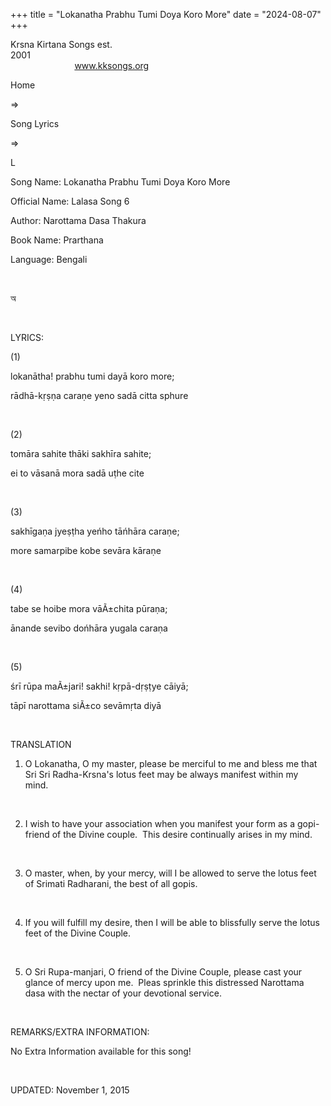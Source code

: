 +++ 
title = "Lokanatha Prabhu Tumi Doya Koro More"
date = "2024-08-07"
+++

Krsna Kirtana Songs est.
2001                                                                                                                                    
            
www.kksongs.org








Home
 
⇒
 
Song Lyrics
 
⇒
 
L


Song
Name: Lokanatha Prabhu Tumi Doya Koro More


Official
Name: Lalasa Song 6


Author: 
Narottama Dasa Thakura


Book
Name: 
Prarthana


Language: 
Bengali


 








অ








 


LYRICS:


(1)


lokanātha!
prabhu tumi dayā koro more;


rādhā-kṛṣṇa
caraṇe yeno sadā citta sphure


 


(2)


tomāra
sahite thāki sakhīra sahite;


ei
to vāsanā mora sadā uṭhe cite


 


(3)


sakhīgaṇa
jyeṣṭha yeńho tāńhāra caraṇe;


more
samarpibe kobe sevāra kāraṇe


 


(4)


tabe
se hoibe mora vāÃ±chita pūraṇa;


ānande
sevibo dońhāra yugala caraṇa


 


(5)


śrī
rūpa maÃ±jari! sakhi! kṛpā-dṛṣṭye
cāiyā;


tāpī
narottama siÃ±co sevāmṛta diyā


 


TRANSLATION


1) O
Lokanatha, O my master, please be merciful to me and bless me that Sri Sri
Radha-Krsna's lotus feet may be always manifest within my mind. 


 


2) I
wish to have your association when you manifest your form as a gopi-friend of
the Divine couple.  This desire continually arises in my mind. 


 


3) O
master, when, by your mercy, will I be allowed to serve the lotus feet of
Srimati Radharani, the best of all gopis. 


 


4) If
you will fulfill my desire, then I will be able to blissfully serve the lotus
feet of the Divine Couple. 


 


5) O
Sri Rupa-manjari, O friend of the Divine Couple, please cast your glance of
mercy upon me.  Pleas sprinkle this distressed Narottama dasa with the
nectar of your devotional service.


 


REMARKS/EXTRA
INFORMATION:


No
Extra Information available for this song!


 


UPDATED:
 November 1, 2015